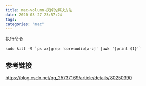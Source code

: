 ```yaml
---
title: mac-volumn-灰掉的解决方法
date: 2020-03-27 23:57:24
tags:
categories: "mac"
---
```



执行命令

```shell
sudo kill -9 `ps ax|grep 'coreaudio[a-z]' |awk '{print $1}'`
```

## 参考链接
https://blog.csdn.net/qq_25737169/article/details/80250390